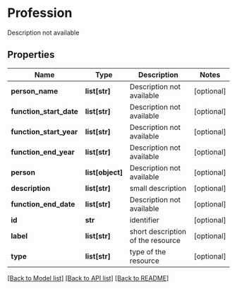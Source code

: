 # Profession

Description not available
## Properties
Name | Type | Description | Notes
------------ | ------------- | ------------- | -------------
**person_name** | **list[str]** | Description not available | [optional] 
**function_start_date** | **list[str]** | Description not available | [optional] 
**function_start_year** | **list[str]** | Description not available | [optional] 
**function_end_year** | **list[str]** | Description not available | [optional] 
**person** | **list[object]** | Description not available | [optional] 
**description** | **list[str]** | small description | [optional] 
**function_end_date** | **list[str]** | Description not available | [optional] 
**id** | **str** | identifier | [optional] 
**label** | **list[str]** | short description of the resource | [optional] 
**type** | **list[str]** | type of the resource | [optional] 

[[Back to Model list]](../README.md#documentation-for-models) [[Back to API list]](../README.md#documentation-for-api-endpoints) [[Back to README]](../README.md)



